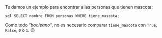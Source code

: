 Te damos un ejemplo para encontrar a las personas que tienen mascota:

``` sql SELECT nombre FROM personas WHERE tiene_mascota; ```

Como todo _"booleano"_, no es necesario comparar `tiene_mascota` con `True`, `False`, `0` o `1`. :stuck_out_tongue_winking_eye: